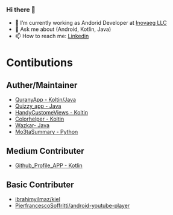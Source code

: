 ### Hi there 👋

- 🔭 I’m currently working as Andorid Developer at [Inovaeg LLC](https://github.com/inovaeg)
- 💬 Ask me about (Android, Kotlin, Java)
- 📫 How to reach me: [Linkedin](https://www.linkedin.com/in/mahmoud-mabrouk-fouad/)

# Contibutions 
## Auther/Maintainer
- [QuranyApp - Koltin/Java](https://github.com/MahmoudMabrok/QuranyApp)
- [Quizzy_app - Java](https://github.com/MahmoudMabrok/Quizzy_app)
- [HandyCustomeViews - Koltin](https://github.com/MahmoudMabrok/HandyCustomeViews)
- [Colorhelper - Koltin](https://github.com/MahmoudMabrok/Colorhelper)
- [Wazkar- Java](https://github.com/hamza94max/Wazkar)
- [Mo3taSummary - Python](https://github.com/MahmoudMabrok/Mo3taSummary)

## Medium Contributer  
- [Github_Profile_APP - Kotlin](https://github.com/NJACKWinterOfCode/Github_Profile_APP)

## Basic Contributer  
- [ibrahimyilmaz/kiel](https://github.com/ibrahimyilmaz/kiel)
- [PierfrancescoSoffritti/android-youtube-player](https://github.com/PierfrancescoSoffritti/android-youtube-player)
